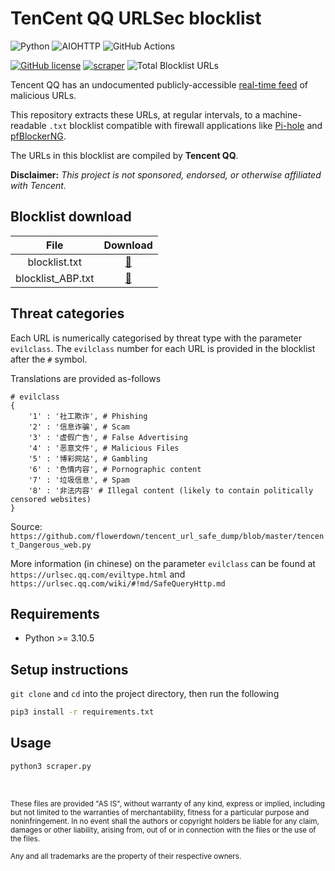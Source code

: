 # TenCent QQ URLSec blocklist

![Python](https://img.shields.io/badge/Python-FFD43B?style=for-the-badge&logo=python&logoColor=blue)
![AIOHTTP](https://img.shields.io/badge/AIOHTTP-2C5BB4?style=for-the-badge&logo=aiohttp&logoColor=white)
![GitHub Actions](https://img.shields.io/badge/GitHub_Actions-2088FF?style=for-the-badge&logo=github-actions&logoColor=white)

[![GitHub license](https://img.shields.io/badge/LICENSE-BSD--3--CLAUSE-GREEN?style=for-the-badge)](LICENSE)
[![scraper](https://img.shields.io/github/workflow/status/elliotwutingfeng/TencentQQURLSec/scraper?label=SCRAPER&style=for-the-badge)](https://github.com/elliotwutingfeng/TencentQQURLSec/actions/workflows/scraper.yml)
<img src="https://img.shields.io/tokei/lines/github/elliotwutingfeng/TencentQQURLSec?label=Total%20Blocklist%20URLS&style=for-the-badge" alt="Total Blocklist URLs"/>

Tencent QQ has an undocumented publicly-accessible [real-time feed](https://urlsec.qq.com/cgi/risk/getList) of malicious URLs.

This repository extracts these URLs, at regular intervals, to a machine-readable `.txt` blocklist compatible with firewall applications like [Pi-hole](https://pi-hole.net) and [pfBlockerNG](https://docs.netgate.com/pfsense/en/latest/packages/pfblocker.html).

The URLs in this blocklist are compiled by **Tencent QQ**.

**Disclaimer:** _This project is not sponsored, endorsed, or otherwise affiliated with Tencent._

## Blocklist download

| File | Download |
|:-:|:-:|
| blocklist.txt | [:floppy_disk:](blocklist.txt?raw=true) |
| blocklist_ABP.txt | [:floppy_disk:](blocklist_ABP.txt?raw=true) |

## Threat categories

Each URL is numerically categorised by threat type with the parameter `evilclass`. The `evilclass` number for each URL is provided in the blocklist after the `#` symbol.

Translations are provided as-follows
```
# evilclass
{
	'1' : '社工欺诈', # Phishing
	'2' : '信息诈骗', # Scam
	'3' : '虚假广告', # False Advertising
	'4' : '恶意文件', # Malicious Files
	'5' : '博彩网站', # Gambling
	'6' : '色情内容', # Pornographic content
	'7' : '垃圾信息', # Spam
	'8' : '非法内容' # Illegal content (likely to contain politically censored websites)
}
```
Source: `https://github.com/flowerdown/tencent_url_safe_dump/blob/master/tencent_Dangerous_web.py`

More information (in chinese) on the parameter `evilclass` can be found at
`https://urlsec.qq.com/eviltype.html` and `https://urlsec.qq.com/wiki/#!md/SafeQueryHttp.md`



## Requirements

-   Python >= 3.10.5

## Setup instructions

`git clone` and `cd` into the project directory, then run the following

```bash
pip3 install -r requirements.txt
```

## Usage

```bash
python3 scraper.py
```

&nbsp;

<sup>These files are provided "AS IS", without warranty of any kind, express or implied, including but not limited to the warranties of merchantability, fitness for a particular purpose and noninfringement. In no event shall the authors or copyright holders be liable for any claim, damages or other liability, arising from, out of or in connection with the files or the use of the files.</sup>

<sub>Any and all trademarks are the property of their respective owners.</sub>
